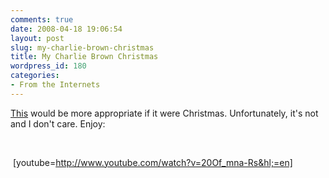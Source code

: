 ```yaml
---
comments: true
date: 2008-04-18 19:06:54
layout: post
slug: my-charlie-brown-christmas
title: My Charlie Brown Christmas
wordpress_id: 180
categories:
- From the Internets
---
```


[This](http://en.wikipedia.org/wiki/Scrubs_(TV_series)#My_Charlie_Brown_Christmas) would be more appropriate if it were Christmas. Unfortunately, it's not and I don't care. Enjoy:




 




 [youtube=http://www.youtube.com/watch?v=20Of_mna-Rs&hl;=en] 
